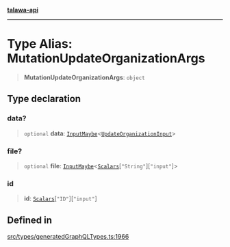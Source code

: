 [**talawa-api**](../../../README.md)

***

# Type Alias: MutationUpdateOrganizationArgs

> **MutationUpdateOrganizationArgs**: `object`

## Type declaration

### data?

> `optional` **data**: [`InputMaybe`](InputMaybe.md)\<[`UpdateOrganizationInput`](UpdateOrganizationInput.md)\>

### file?

> `optional` **file**: [`InputMaybe`](InputMaybe.md)\<[`Scalars`](Scalars.md)\[`"String"`\]\[`"input"`\]\>

### id

> **id**: [`Scalars`](Scalars.md)\[`"ID"`\]\[`"input"`\]

## Defined in

[src/types/generatedGraphQLTypes.ts:1966](https://github.com/Suyash878/talawa-api/blob/f376d03c37e9acd046e7cc983947432c95f74442/src/types/generatedGraphQLTypes.ts#L1966)
